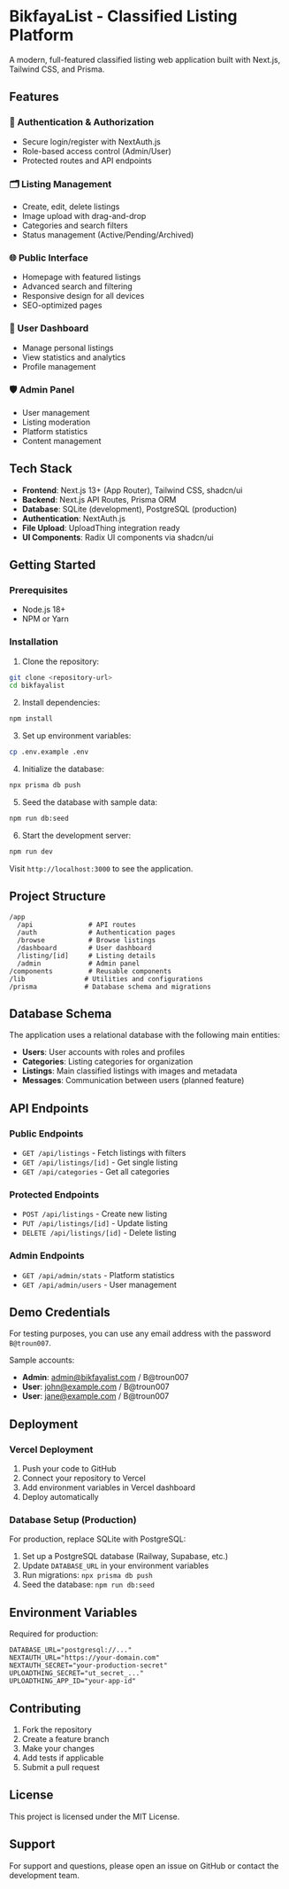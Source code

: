 # BikfayaList - Classified Listing Platform

A modern, full-featured classified listing web application built with Next.js, Tailwind CSS, and Prisma.

## Features

### 🔐 Authentication & Authorization
- Secure login/register with NextAuth.js
- Role-based access control (Admin/User)
- Protected routes and API endpoints

### 🗂 Listing Management
- Create, edit, delete listings
- Image upload with drag-and-drop
- Categories and search filters
- Status management (Active/Pending/Archived)

### 🌐 Public Interface
- Homepage with featured listings
- Advanced search and filtering
- Responsive design for all devices
- SEO-optimized pages

### 👤 User Dashboard
- Manage personal listings
- View statistics and analytics
- Profile management

### 🛡 Admin Panel
- User management
- Listing moderation
- Platform statistics
- Content management

## Tech Stack

- **Frontend**: Next.js 13+ (App Router), Tailwind CSS, shadcn/ui
- **Backend**: Next.js API Routes, Prisma ORM
- **Database**: SQLite (development), PostgreSQL (production)
- **Authentication**: NextAuth.js
- **File Upload**: UploadThing integration ready
- **UI Components**: Radix UI components via shadcn/ui

## Getting Started

### Prerequisites
- Node.js 18+ 
- NPM or Yarn

### Installation

1. Clone the repository:
```bash
git clone <repository-url>
cd bikfayalist
```

2. Install dependencies:
```bash
npm install
```

3. Set up environment variables:
```bash
cp .env.example .env
```

4. Initialize the database:
```bash
npx prisma db push
```

5. Seed the database with sample data:
```bash
npm run db:seed
```

6. Start the development server:
```bash
npm run dev
```

Visit `http://localhost:3000` to see the application.

## Project Structure

```
/app
  /api              # API routes
  /auth             # Authentication pages
  /browse           # Browse listings
  /dashboard        # User dashboard
  /listing/[id]     # Listing details
  /admin            # Admin panel
/components         # Reusable components
/lib               # Utilities and configurations
/prisma            # Database schema and migrations
```

## Database Schema

The application uses a relational database with the following main entities:

- **Users**: User accounts with roles and profiles
- **Categories**: Listing categories for organization
- **Listings**: Main classified listings with images and metadata
- **Messages**: Communication between users (planned feature)

## API Endpoints

### Public Endpoints
- `GET /api/listings` - Fetch listings with filters
- `GET /api/listings/[id]` - Get single listing
- `GET /api/categories` - Get all categories

### Protected Endpoints
- `POST /api/listings` - Create new listing
- `PUT /api/listings/[id]` - Update listing
- `DELETE /api/listings/[id]` - Delete listing

### Admin Endpoints
- `GET /api/admin/stats` - Platform statistics
- `GET /api/admin/users` - User management

## Demo Credentials

For testing purposes, you can use any email address with the password `B@troun007`.

Sample accounts:
- **Admin**: admin@bikfayalist.com / B@troun007
- **User**: john@example.com / B@troun007
- **User**: jane@example.com / B@troun007

## Deployment

### Vercel Deployment

1. Push your code to GitHub
2. Connect your repository to Vercel
3. Add environment variables in Vercel dashboard
4. Deploy automatically

### Database Setup (Production)

For production, replace SQLite with PostgreSQL:

1. Set up a PostgreSQL database (Railway, Supabase, etc.)
2. Update `DATABASE_URL` in your environment variables
3. Run migrations: `npx prisma db push`
4. Seed the database: `npm run db:seed`

## Environment Variables

Required for production:

```env
DATABASE_URL="postgresql://..."
NEXTAUTH_URL="https://your-domain.com"
NEXTAUTH_SECRET="your-production-secret"
UPLOADTHING_SECRET="ut_secret_..."
UPLOADTHING_APP_ID="your-app-id"
```

## Contributing

1. Fork the repository
2. Create a feature branch
3. Make your changes
4. Add tests if applicable
5. Submit a pull request

## License

This project is licensed under the MIT License.

## Support

For support and questions, please open an issue on GitHub or contact the development team.